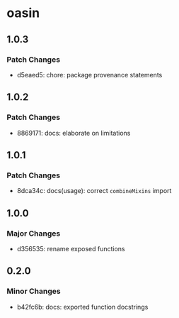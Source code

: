 # oasin

## 1.0.3

### Patch Changes

- d5eaed5: chore: package provenance statements

## 1.0.2

### Patch Changes

- 8869171: docs: elaborate on limitations

## 1.0.1

### Patch Changes

- 8dca34c: docs(usage): correct `combineMixins` import

## 1.0.0

### Major Changes

- d356535: rename exposed functions

## 0.2.0

### Minor Changes

- b42fc6b: docs: exported function docstrings

